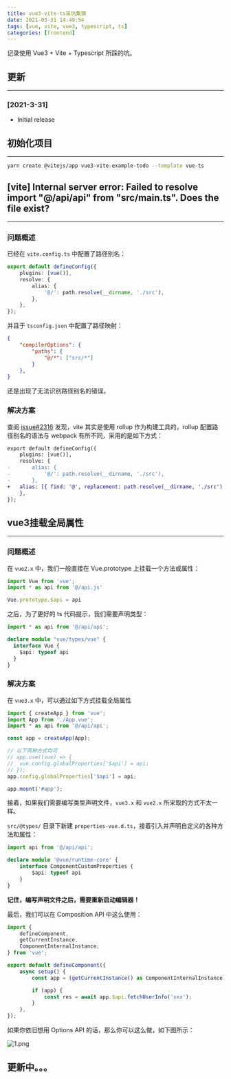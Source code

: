 ```yaml
---
title: vue3-vite-ts采坑集锦
date: 2021-03-31 14:49:54
tags: [vue, vite, vue3, typescript, ts]
categories: [frontend]
---
```


记录使用 Vue3 + Vite + Typescript 所踩的坑。

<!-- more -->

## 更新

------

### [2021-3-31]

- Initial release

## 初始化项目

------

```bash
yarn create @vitejs/app vue3-vite-example-todo --template vue-ts
```

## [vite] Internal server error: Failed to resolve import "@/api/api" from "src/main.ts". Does the file exist?

------

### 问题概述

已经在 `vite.config.ts` 中配置了路径别名：

```typescript
export default defineConfig({
	plugins: [vue()],
	resolve: {
		alias: {
			'@/': path.resolve(__dirname, './src'),
		},
	},
});
```

并且于 `tsconfig.json` 中配置了路径映射：

```json
{
	"compilerOptions": {
		"paths": {
			"@/*": ["src/*"]
		}
	},
}

```

还是出现了无法识别路径别名的错误。

### 解决方案

查阅 [issue#2316](https://github.com/vitejs/vite/issues/2316#issuecomment-789410380) 发现，vite 其实是使用 rollup 作为构建工具的，rollup 配置路径别名的语法与 webpack 有所不同，采用的是如下方式：

```diff
export default defineConfig({
	plugins: [vue()],
	resolve: {
-		alias: {
-			'@/': path.resolve(__dirname, './src'),
-		},
+   alias: [{ find: '@', replacement: path.resolve(__dirname, './src') }],
	},
});
```

## vue3挂载全局属性

------

### 问题概述

在 `vue2.x` 中，我们一般直接在 Vue.prototype 上挂载一个方法或属性：

```ts
import Vue from 'vue';
import * as api from '@/api.js'

Vue.prototype.$api = api
```

之后，为了更好的 ts 代码提示，我们需要声明类型：

```ts
import * as api from '@/api/api';

declare module "vue/types/vue" {
  interface Vue {
    $api: typeof api
  }
}
```

### 解决方案

在 `vue3.x` 中，可以通过如下方式挂载全局属性

```ts
import { createApp } from 'vue';
import App from './App.vue';
import * as api from '@/api/api';

const app = createApp(App);

// 以下两种方式均可
// app.use((vue) => {
// 	vue.config.globalProperties['$api'] = api;
// });
app.config.globalProperties['$api'] = api;

app.mount('#app');
```

接着，如果我们需要编写类型声明文件，`vue3.x` 和 `vue2.x` 所采取的方式不太一样。

`src/@types/` 目录下新建 `properties-vue.d.ts`，接着引入并声明自定义的各种方法和属性：

```ts
import api from '@/api/api';

declare module '@vue/runtime-core' {
	interface ComponentCustomProperties {
		$api: typeof api
	}
}
```

**记住，编写声明文件之后，需要重新启动编辑器！**

最后，我们可以在 Composition API 中这么使用：

```ts
import {
	defineComponent,
	getCurrentInstance,
	ComponentInternalInstance,
} from 'vue';

export default defineComponent({
	async setup() {
		const app = (getCurrentInstance() as ComponentInternalInstance).proxy;

		if (app) {
			const res = await app.$api.fetchUserInfo('xxx');
		}
	},
});
```

如果你依旧想用 Options API 的话，那么你可以这么做，如下图所示：

![1.png](https://oos.blog.yyge.top/2021%2F3%2F31%2Fvue3-vite-ts%E9%87%87%E5%9D%91%E9%9B%86%E9%94%A6%2Fimages%2F1.png)

## 更新中。。。